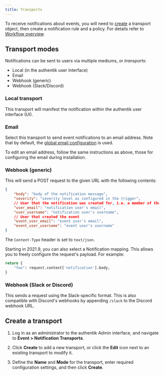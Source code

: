 ```yaml
---
title: Transports
---
```


To receive notifications about events, you will need to [create](#create-a-transport) a transport object, then create a notification rule and a policy. For details refer to [Workflow overview](./notifications.md#workflow-overview).

## Transport modes

Notifications can be sent to users via multiple mediums, or _transports_:

- Local (in the authentik user interface)
- Email
- Webhook (generic)
- Webhook (Slack/Discord)

### Local transport

This transport will manifest the notification within the authentik user interface (UI).

### Email

Select this transport to send event notifications to an email address. Note that by default, the [global email configuration](../../install-config/install/docker-compose.mdx#email-configuration-optional-but-recommended) is used.

To edit an email address, follow the same instructions as above, those for configuring the email during installation.

### Webhook (generic)

This will send a POST request to the given URL with the following contents:

```json
{
    "body": "body of the notification message",
    "severity": "severity level as configured in the trigger",
    // User that the notification was created for, i.e. a member of the group selected in the rule
    "user_email": "notification user's email",
    "user_username": "notification user's username",
    // User that created the event
    "event_user_email": "event user's email",
    "event_user_username": "event user's username"
}
```

The `Content-Type` header is set to `text/json`.

Starting in 2021.9, you can also select a Notification mapping. This allows you to freely configure the request's payload. For example:

```python
return {
    "foo": request.context['notification'].body,
}
```

### Webhook (Slack or Discord)

This sends a request using the Slack-specific format. This is also compatible with Discord's webhooks by appending `/slack` to the Discord webhook URL.

## Create a transport

1. Log in as an administrator to the authentik Admin interface, and navigate to **Event > Notification Transports**.

2. Click **Create** to add a new transport, or click the **Edit** icon next to an existing transport to modify it.

3. Define the **Name** and **Mode** for the transport, enter required configuration settings, and then click **Create**.
